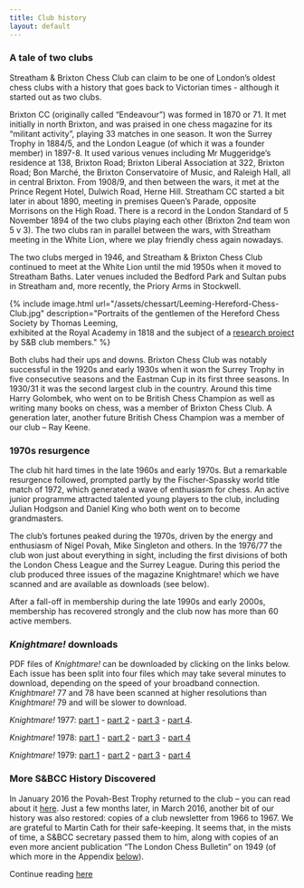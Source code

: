 ```yaml
---
title: Club history
layout: default
---
```


### A tale of two clubs

Streatham & Brixton Chess Club can claim to be one of London’s oldest chess clubs with a history that goes back to Victorian times - although it started out as two clubs.

Brixton CC (originally called “Endeavour”) was formed in 1870 or 71. It met initially in north Brixton, and was praised in one chess magazine for its “militant activity”, playing 33 matches in one season. It won the Surrey Trophy in 1884/5, and the London League (of which it was a founder member) in 1897-8. It used various venues including Mr Muggeridge’s residence at 138, Brixton Road; Brixton Liberal Association at 322, Brixton Road; Bon Marché, the Brixton Conservatoire of Music, and Raleigh Hall, all in central Brixton. From 1908/9, and then between the wars, it met at the Prince Regent Hotel, Dulwich Road, Herne Hill. Streatham CC started a bit later in about 1890, meeting in premises Queen’s Parade, opposite Morrisons on the High Road. There is a record in the London Standard of 5 November 1894 of the two clubs playing each other (Brixton 2nd team won 5 v 3). The two clubs ran in parallel between the wars, with Streatham meeting in the White Lion, where we play friendly chess again nowadays.    


The two clubs merged in 1946, and Streatham & Brixton Chess Club continued to meet at the White Lion until the mid 1950s when it moved to Streatham Baths. Later venues included the Bedford Park and Sultan pubs in Streatham and, more recently, the Priory Arms in Stockwell.

{% include image.html url="/assets/chessart/Leeming-Hereford-Chess-Club.jpg" description="Portraits of the gentlemen of the Hereford Chess Society by Thomas Leeming, <br/>exhibited at the Royal Academy in 1818 and the subject of a [research project](http://streathambrixtonchess.blogspot.com/2006/10/every-picture-tells-story-index.html)<br/>by S&B club members." %}

Both clubs had their ups and downs. Brixton Chess Club was notably successful in the 1920s and early 1930s when it won the Surrey Trophy in five
consecutive seasons and the Eastman Cup in its first three seasons. In 1930/31 it was the second largest club in the country. Around this time Harry
Golombek, who went on to be British Chess Champion as well as writing many books on chess, was a member of Brixton Chess Club. A generation later,
another future British Chess Champion was a member of our club – Ray Keene.

### 1970s resurgence

The club hit hard times in the late 1960s and early 1970s. But a remarkable resurgence followed, prompted partly by the Fischer-Spassky world title match
of 1972, which generated a wave of enthusiasm for chess. An active junior programme attracted talented young players to the club, including Julian
Hodgson and Daniel King who both went on to become grandmasters.

The club’s fortunes peaked during the 1970s, driven by the energy and enthusiasm of Nigel Povah, Mike Singleton and others. In the 1976/77 the club won
just about everything in sight, including the first divisions of both the London Chess League and the Surrey League. During this period the club produced
three issues of the magazine Knightmare! which we have scanned and are available as downloads (see below).

After a fall-off in membership during the late 1990s and early 2000s, membership has recovered strongly and the club now has more than 60 active members.

### *Knightmare!* downloads

PDF files of *Knightmare!* can be downloaded by clicking on the links below. Each issue has been split into four files which may take several minutes
to download, depending on the speed of your broadband connection. *Knightmare!* 77 and 78 have been scanned at higher resolutions than *Knightmare!* 79
and will be slower to download.

*Knightmare!* 1977: [part 1](/assets/knightmare/Knightmare_77_part1.pdf) - [part 2](/assets/knightmare/Knightmare_77_part2.pdf) -
[part 3](/assets/knightmare/Knightmare_77_part3.pdf) - [part 4](/assets/knightmare/Knightmare_77_part4.pdf).

*Knightmare!* 1978: [part 1](/assets/knightmare/Knightmare_78_part1.pdf) - [part 2](/assets/knightmare/Knightmare_78_part2.pdf) -
[part 3](/assets/knightmare/Knightmare_78_part3.pdf) - [part 4](/assets/knightmare/Knightmare_78_part4.pdf)

*Knightmare!* 1979: [part 1](/assets/knightmare/Knightmare_79_part1.pdf) - [part 2](/assets/knightmare/Knightmare_79_part2.pdf) -
[part 3](/assets/knightmare/Knightmare_79_part3.pdf) - [part 4](/assets/knightmare/Knightmare_79_part4.pdf)

### More S&BCC History Discovered
In January 2016 the Povah-Best Trophy returned to the club – you can read about it [here](/2016/03/14/trophy-returns.html). Just a few months later, in March 2016, another bit of our history was also restored: copies of a club newsletter from 1966 to 1967. We are grateful to Martin Cath for their safe-keeping. It seems that, in the mists of time, a S&BCC secretary passed them to him, along with copies of an even more ancient publication “The London Chess Bulletin” on 1949 (of which more in the Appendix <a href="#appendix">below</a>).

Continue reading [here](/clubhistory/more.html)
